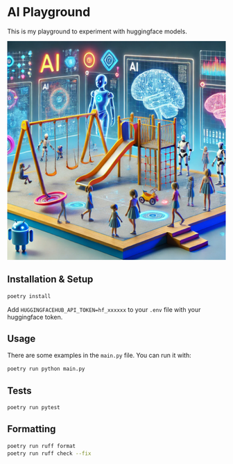 # AI Playground

This is my playground to experiment with huggingface models.

![AI Playground](./assets/cover.webp)

## Installation & Setup

```bash
poetry install
```

Add `HUGGINGFACEHUB_API_TOKEN=hf_xxxxxx` to your `.env` file with your
huggingface token.

## Usage

There are some examples in the `main.py` file. You can run it with:

```bash
poetry run python main.py
```

## Tests

```bash
poetry run pytest
```

## Formatting

```bash
poetry run ruff format
poetry run ruff check --fix
```
